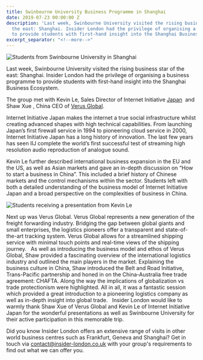```yaml
---
title: Swinbourne University Business Programme in Shanghai
date: 2019-07-23 00:00:00 Z
description: 'Last week, Swinbourne University visited the rising business star of
  the east: Shanghai. Insider London had the privilege of organising a business programme
  to provide students with first-hand insight into the Shanghai Business Ecosystem.'
excerpt_separator: "<!--more-->"
---
```


![Students from Swinbourne University in Shanghai](/uploads/versus-gloabl-1-760.jpg)

Last week, Swinbourne University visited the rising business star of the east: Shanghai. Insider London had the privilege of organising a business programme to provide students with first-hand insight into the Shanghai Business Ecosystem.

<!--more-->

The group met with Kevin Le, Sales Director of Internet Initiative [Japan](https://www.iij.ad.jp/en/ )  and Shaw Xue , China CEO of [Verus Global](https://www.verusglobal.com/).

Internet Initiative Japan makes the internet a true social infrastructure whilst creating advanced shapes with high technical capabilities. From launching Japan’s first firewall service in 1994 to pioneering cloud service in 2000, Internet Initiative Japan has a long history of innovation. The last few years has seen IIJ complete the world’s first successful test of streaming high resolution audio reproduction of analogue sound.

Kevin Le further described international business expansion in the EU and the US, as well as Asian markets and gave an in-depth discussion on “How to start a business in China”. This included a brief history of Chinese markets and the control mechanisms within the sector. Students left with both a detailed understanding of the business model of Internet Initiative Japan and a broad perspective on the complexities of business in China.

![Students receiving a presentation from Kevin Le](/uploads/verusu-global-4-760.jpg)

Next up was Verus Global. Verus Global represents a new generation of the freight forwarding industry. Bridging the gap between global giants and small enterprises, the logistics pioneers offer a transparent and state-of-the-art tracking system. Verus Global allows for a streamlined shipping service with minimal touch points and real-time views of the shipping journey.
 
As well as introducing the business model and ethos of Verus Global, Shaw provided a fascinating overview of the international logistics industry and outlined the main players in the market. Explaining the business culture in China, Shaw introduced the Belt and Road Initiative, Trans-Pacific partnership and honed in on the China-Australia free trade agreement: CHAFTA. Along the way the implications of globalization vs trade protectionism were highlighted. All in all, it was a fantastic session which provided a great introduction to a pioneering logistics company as well as in-depth insight into global trade.
 
Insider London would like to warmly thank Shaw Xue of Verus Global and Kevin Le of Internet Initiative Japan for the wonderful presentations as well as Swinbourne University for their active participation in this memorable trip.

Did you know Insider London offers an extensive range of visits in other world business centres such as Frankfurt, Geneva and Shanghai? Get in touch via <a href="mailto:contact@insider-london.co.uk">contact@insider-london.co.uk</a> with your group's requirements to find out what we can offer you.
